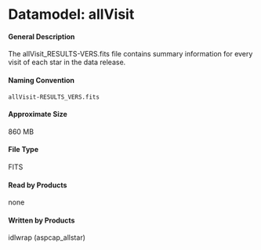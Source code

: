 
# Datamodel: allVisit



#### General Description
The allVisit_RESULTS-VERS.fits file contains summary information for
  every visit of each star in the data release.


#### Naming Convention
<code>allVisit-RESULTS_VERS.fits</code>


#### Approximate Size
860 MB


#### File Type
FITS


#### Read by Products
none


#### Written by Products
idlwrap (aspcap_allstar)


